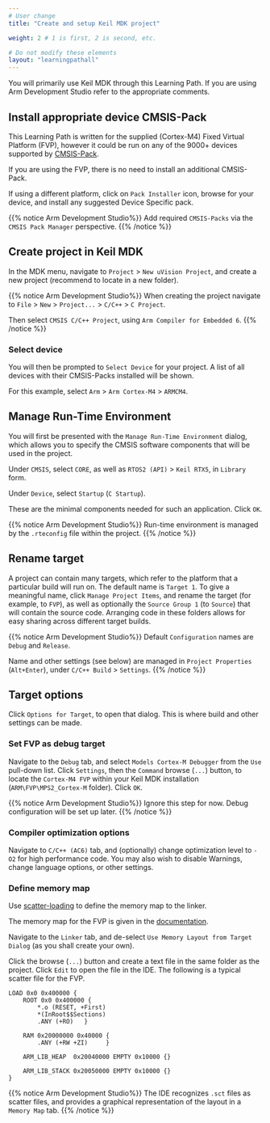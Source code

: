 ```yaml
---
# User change
title: "Create and setup Keil MDK project"

weight: 2 # 1 is first, 2 is second, etc.

# Do not modify these elements
layout: "learningpathall"
---
```

You will primarily use Keil MDK through this Learning Path. If you are using Arm Development Studio refer to the appropriate comments.

## Install appropriate device CMSIS-Pack

This Learning Path is written for the supplied (Cortex-M4) Fixed Virtual Platform (FVP), however it could be run on any of the 9000+ devices supported by [CMSIS-Pack](https://www.open-cmsis-pack.org/).

If you are using the FVP, there is no need to install an additional CMSIS-Pack.

If using a different platform, click on `Pack Installer` icon, browse for your device, and install any suggested Device Specific pack.

{{% notice  Arm Development Studio%}}
Add required `CMSIS-Packs` via the `CMSIS Pack Manager` perspective.
{{% /notice %}}

## Create project in Keil MDK

In the MDK menu, navigate to `Project` > `New uVision Project`, and create a new project (recommend to locate in a new folder).

{{% notice  Arm Development Studio%}}
When creating the project navigate to `File` > `New` > `Project...` > `C/C++` > `C Project`.

Then select `CMSIS C/C++ Project`, using `Arm Compiler for Embedded 6`.
{{% /notice %}}

### Select device

You will then be prompted to `Select Device` for your project. A list of all devices with their CMSIS-Packs installed will be shown.

For this example, select `Arm` > `Arm Cortex-M4` > `ARMCM4`.

## Manage Run-Time Environment

You will first be presented with the `Manage Run-Time Environment` dialog, which allows you to specify the CMSIS software components that will be used in the project.

Under `CMSIS`, select `CORE`, as well as `RTOS2 (API)` > `Keil RTX5`, in `Library` form.

Under `Device`, select `Startup` (`C Startup`).

These are the minimal components needed for such an application. Click `OK`.

{{% notice  Arm Development Studio%}}
Run-time environment is managed by the `.rteconfig` file within the project.
{{% /notice %}}

## Rename target

A project can contain many targets, which refer to the platform that a particular build will run on. The default name is `Target 1`. To give a meaningful name, click `Manage Project Items`, and rename the target (for example, to `FVP`), as well as optionally the `Source Group 1` (to `Source`) that will contain the source code. Arranging code in these folders allows for easy sharing across different target builds.

{{% notice  Arm Development Studio%}}
Default `Configuration` names are `Debug` and `Release`.

Name and other settings (see below) are managed in `Project Properties` (`Alt+Enter`), under `C/C++ Build` > `Settings`.
{{% /notice %}}

## Target options

Click `Options for Target`, to open that dialog. This is where build and other settings can be made.

### Set FVP as debug target

Navigate to the `Debug` tab, and select `Models Cortex-M Debugger` from the `Use` pull-down list. Click `Settings`, then the `Command` browse (`...`) button, to locate the `Cortex-M4 FVP` within your Keil MDK installation (`ARM\FVP\MPS2_Cortex-M` folder). Click `OK`.

{{% notice  Arm Development Studio%}}
Ignore this step for now. Debug configuration will be set up later.
{{% /notice %}}

### Compiler optimization options

Navigate to `C/C++ (AC6)` tab, and (optionally) change optimization level to `-O2` for high performance code.
You may also wish to disable Warnings, change language options, or other settings.

### Define memory map

Use [scatter-loading](https://developer.arm.com/documentation/101754/latest/armlink-Reference/Scatter-loading-Features/The-scatter-loading-mechanism/Overview-of-scatter-loading) to define the memory map to the linker.

The memory map for the FVP is given in the [documentation](https://developer.arm.com/documentation/100964/latest/Microcontroller-Prototyping-System-2/MPS2---memory-maps/MPS2---memory-map-for-models-without-the-Armv8-M-additions).

Navigate to the `Linker` tab, and de-select `Use Memory Layout from Target Dialog` (as you shall create your own).

Click the browse (`...`) button and create a text file in the same folder as the project. Click `Edit` to open the file in the IDE. The following is a typical scatter file for the FVP.
```text
LOAD 0x0 0x400000 {
	ROOT 0x0 0x400000 {
		*.o (RESET, +First)
		*(InRoot$$Sections)
		.ANY (+RO)   }

	RAM 0x20000000 0x40000 {
		.ANY (+RW +ZI)     }

	ARM_LIB_HEAP  0x20040000 EMPTY 0x10000 {}

	ARM_LIB_STACK 0x20050000 EMPTY 0x10000 {}
}
```
{{% notice  Arm Development Studio%}}
The IDE recognizes `.sct` files as scatter files, and provides a graphical representation of the layout in a `Memory Map` tab.
{{% /notice %}}
